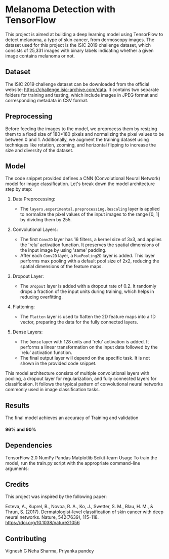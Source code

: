 # Melanoma Detection with TensorFlow
This project is aimed at building a deep learning model using TensorFlow to detect melanoma, a type of skin cancer, from dermoscopy images. The dataset used for this project is the ISIC 2019 challenge dataset, which consists of 25,331 images with binary labels indicating whether a given image contains melanoma or not.

## Dataset
The ISIC 2019 challenge dataset can be downloaded from the official website: https://challenge.isic-archive.com/data. It contains two separate folders for training and testing, which include images in JPEG format and corresponding metadata in CSV format.

## Preprocessing
Before feeding the images to the model, we preprocess them by resizing them to a fixed size of 180*180 pixels and normalizing the pixel values to be between 0 and 1. Additionally, we augment the training dataset using techniques like rotation, zooming, and horizontal flipping to increase the size and diversity of the dataset.

## Model
The code snippet provided defines a CNN (Convolutional Neural Network) model for image classification. Let's break down the model architecture step by step:

1. Data Preprocessing:
   - The `layers.experimental.preprocessing.Rescaling` layer is applied to normalize the pixel values of the input images to the range [0, 1] by dividing them by 255.

2. Convolutional Layers:
   - The first `Conv2D` layer has 16 filters, a kernel size of 3x3, and applies the 'relu' activation function. It preserves the spatial dimensions of the input image by using 'same' padding.
   - After each `Conv2D` layer, a `MaxPooling2D` layer is added. This layer performs max pooling with a default pool size of 2x2, reducing the spatial dimensions of the feature maps.

3. Dropout Layer:
   - The `Dropout` layer is added with a dropout rate of 0.2. It randomly drops a fraction of the input units during training, which helps in reducing overfitting.

4. Flattening:
   - The `Flatten` layer is used to flatten the 2D feature maps into a 1D vector, preparing the data for the fully connected layers.

5. Dense Layers:
   - The `Dense` layer with 128 units and 'relu' activation is added. It performs a linear transformation on the input data followed by the 'relu' activation function.
   - The final output layer will depend on the specific task. It is not shown in the provided code snippet.

This model architecture consists of multiple convolutional layers with pooling, a dropout layer for regularization, and fully connected layers for classification. It follows the typical pattern of convolutional neural networks commonly used in image classification tasks.

## Results
The final model achieves an accuracy of Training and validation 
#### 96% and 90%

## Dependencies
TensorFlow 2.0
NumPy
Pandas
Matplotlib
Scikit-learn
Usage
To train the model, run the train.py script with the appropriate command-line arguments:

## Credits
This project was inspired by the following paper:

Esteva, A., Kuprel, B., Novoa, R. A., Ko, J., Swetter, S. M., Blau, H. M., & Thrun, S. (2017). Dermatologist-level classification of skin cancer with deep neural networks. Nature, 542(7639), 115–118. https://doi.org/10.1038/nature21056

## Contributing
Vignesh G
Neha Sharma,
Priyanka pandey
